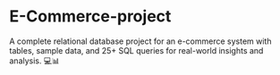 # E-Commerce-project
A complete relational database project for an e-commerce system with tables, sample data, and 25+ SQL queries for real-world insights and analysis. 💻📊
